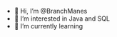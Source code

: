 - 👋 Hi, I’m @BranchManes
- 👀 I’m interested in Java and SQL
- 🌱 I’m currently learning



<!---
BranchManes/BranchManes is a ✨ special ✨ repository because its `README.md` (this file) appears on your GitHub profile.
You can click the Preview link to take a look at your changes.
--->
